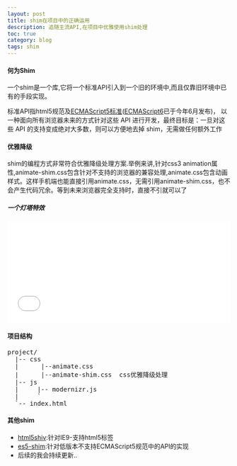 ```yaml
---
layout: post
title: shim在项目中的正确运用
description: 追随主流API,在项目中优雅使用shim处理
toc: true
category: blog
tags: shim
---
```


#### 何为Shim

一个shim是一个库,它将一个标准API引入到一个旧的环境中,而且仅靠旧环境中已有的手段实现。

标准API指html5规范及[ECMAScript5标准][es5]([ECMAScript6][es6]已于今年6月发布)，
以一种面向所有浏览器未来的方式针对这些 API 进行开发，最终目标是：一旦对这些 API 的支持变成绝对大多数，则可以方便地去掉 shim，无需做任何额外工作

#### 优雅降级

shim的编程方式非常符合优雅降级处理方案.举例来讲,针对css3 animation属性,animate-shim.css包含针对不支持的浏览器的兼容处理,animate.css包含动画样式。这样手机端也能直接引用animate.css，无需引用animate-shim.css，也不会产生代码冗余。等到未来浏览器完全支持时，直接不引就可以了

##### 一个灯塔特效
	
<iframe height='227' scrolling='no' src='//codepen.io/renmm/embed/eNWXgZ/?height=227&theme-id=15494&default-tab=html' frameborder='no' allowtransparency='true' allowfullscreen='true' style='width: 100%;'>See the Pen <a href='http://codepen.io/renmm/pen/eNWXgZ/'>eNWXgZ</a> by three (<a href='http://codepen.io/renmm'>@renmm</a>) on <a href='http://codepen.io'>CodePen</a>.
</iframe>
	
#### 项目结构
<pre class="text">
project/
  |-- css      
  |      |--animate.css
  |      |--animate-shim.css  css优雅降级处理
  |-- js           
  |     |-- modernizr.js  
  |		`
  `-- index.html
</pre>

#### 其他shim
* [html5shiv][html5shiv]:针对IE9-支持html5标签
* [es5-shim][es5-shim]:针对低版本不支持ECMAScript5规范中的API的实现
* 后续的我会持续更新..

[es5]:http://yanhaijing.com/es5/
[es6]:http://es6.ruanyifeng.com/
[html5shiv]:https://github.com/aFarkas/html5shiv
[es5-shim]:https://www.npmjs.com/package/es5-shim